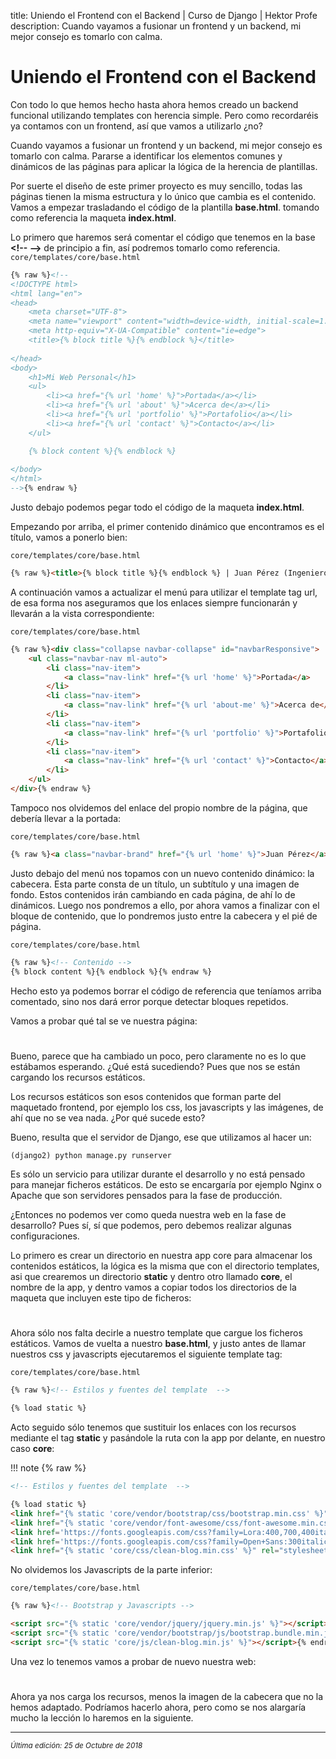 title: Uniendo el Frontend con el Backend | Curso de Django | Hektor Profe
description: Cuando vayamos a fusionar un frontend y un backend, mi mejor consejo es tomarlo con calma.

<style>
.admonition.note > .superfences-tabs > label:hover, .headerlink{ color: #018dc5 !important; }
.admonition.note { box-shadow: none; margin: 0; padding: 0; border-left: 0; border-radius: 0; font-size: 105%; }
.admonition.note label{ font-size: 91%; }
.admonition.note > .admonition-title { display: none; }
</style>

# Uniendo el Frontend con el Backend

Con todo lo que hemos hecho hasta ahora hemos creado un backend funcional utilizando templates con herencia simple. Pero como recordaréis ya contamos con un frontend, así que vamos a utilizarlo ¿no?

Cuando vayamos a fusionar un frontend y un backend, mi mejor consejo es tomarlo con calma. Pararse a identificar los elementos comunes y dinámicos de las páginas para aplicar la lógica de la herencia de plantillas.

Por suerte el diseño de este primer proyecto es muy sencillo, todas las páginas tienen la misma estructura y lo único que cambia es el contenido. Vamos a empezar trasladando el código de la plantilla **base.html**. tomando como referencia la maqueta **index.html**.

Lo primero que haremos será comentar el código que tenemos en la base **&#60;!-- --&#62;** de principio a fin, así podremos tomarlo como referencia.
`core/templates/core/base.html`
```html
{% raw %}<!--
<!DOCTYPE html>
<html lang="en">
<head>
    <meta charset="UTF-8">
    <meta name="viewport" content="width=device-width, initial-scale=1.0">
    <meta http-equiv="X-UA-Compatible" content="ie=edge">
    <title>{% block title %}{% endblock %}</title>
    
</head>
<body>
    <h1>Mi Web Personal</h1>
    <ul>
        <li><a href="{% url 'home' %}">Portada</a></li>
        <li><a href="{% url 'about' %}">Acerca de</a></li>
        <li><a href="{% url 'portfolio' %}">Portafolio</a></li>
        <li><a href="{% url 'contact' %}">Contacto</a></li>
    </ul>

    {% block content %}{% endblock %}
    
</body>
</html>
-->{% endraw %}
```

Justo debajo podemos pegar todo el código de la maqueta **index.html**.

Empezando por arriba, el primer contenido dinámico que encontramos es el título, vamos a ponerlo bien:

`core/templates/core/base.html`
```html
{% raw %}<title>{% block title %}{% endblock %} | Juan Pérez (Ingeniero)</title>{% endraw %}
```

A continuación vamos a actualizar el menú para utilizar el template tag url, de esa forma nos aseguramos que los enlaces siempre funcionarán y llevarán a la vista correspondiente:

`core/templates/core/base.html`

```html
{% raw %}<div class="collapse navbar-collapse" id="navbarResponsive">
    <ul class="navbar-nav ml-auto">
        <li class="nav-item">
            <a class="nav-link" href="{% url 'home' %}">Portada</a>
        </li>
        <li class="nav-item">
            <a class="nav-link" href="{% url 'about-me' %}">Acerca de</a>
        </li>
        <li class="nav-item">
            <a class="nav-link" href="{% url 'portfolio' %}">Portafolio</a>
        </li>
        <li class="nav-item">
            <a class="nav-link" href="{% url 'contact' %}">Contacto</a>
        </li>
    </ul>
</div>{% endraw %}
```

Tampoco nos olvidemos del enlace del propio nombre de la página, que debería llevar a la portada:

`core/templates/core/base.html`
```html
{% raw %}<a class="navbar-brand" href="{% url 'home' %}">Juan Pérez</a>{% endraw %}
```

Justo debajo del menú nos topamos con un nuevo contenido dinámico: la cabecera. Esta parte consta de un título, un subtítulo y una imagen de fondo. Estos contenidos irán cambiando en cada página, de ahí lo de dinámicos. Luego nos pondremos a ello, por ahora vamos a finalizar con el bloque de contenido, que lo pondremos justo entre la cabecera y el pié de página.

`core/templates/core/base.html`
```html
{% raw %}<!-- Contenido -->
{% block content %}{% endblock %}{% endraw %}
```

Hecho esto ya podemos borrar el código de referencia que teníamos arriba comentado, sino nos dará error porque detectar bloques repetidos.

Vamos a probar qué tal se ve nuestra página:

<div style="text-align:center;margin-top:25px"><img class="lazy" data-src="{{cdn}}/django/24.png"/></div>

Bueno, parece que ha cambiado un poco, pero claramente no es lo que estábamos esperando. ¿Qué está sucediendo? Pues que nos se están cargando los recursos estáticos.

Los recursos estáticos son esos contenidos que forman parte del maquetado frontend, por ejemplo los css, los javascripts y las imágenes, de ahí que no se vea nada. ¿Por qué sucede esto?

Bueno, resulta que el servidor de Django, ese que utilizamos al hacer un: 

```python 
(django2) python manage.py runserver
```

Es sólo un servicio para utilizar durante el desarrollo y no está pensado para manejar ficheros estáticos. De esto se encargaría por ejemplo Nginx o Apache que son servidores pensados para la fase de producción. 

¿Entonces no podemos ver como queda nuestra web en la fase de desarrollo? Pues sí, sí que podemos, pero debemos realizar algunas configuraciones.

Lo primero es crear un directorio en nuestra app core para almacenar los contenidos estáticos, la lógica es la misma que con el directorio templates, asi que crearemos un directorio **static** y dentro otro llamado **core**, el nombre de la app, y dentro vamos a copiar todos los directorios de la maqueta que incluyen este tipo de ficheros:

<div style="text-align:center;margin-top:25px"><img class="lazy" data-src="{{cdn}}/django/25.png"/></div>

Ahora sólo nos falta decirle a nuestro template que cargue los ficheros estáticos. Vamos de vuelta a nuestro **base.html**, y justo antes de llamar nuestros css y javascripts ejecutaremos el siguiente template tag:

`core/templates/core/base.html`
```html
{% raw %}<!-- Estilos y fuentes del template  -->

{% load static %}
```

Acto seguido sólo tenemos que sustituir los enlaces con los recursos mediante el tag **static** y pasándole la ruta con la app por delante, en nuestro caso **core**:

!!! note {% raw %}
```html tab="core/templates/core/base.html"
<!-- Estilos y fuentes del template  -->

{% load static %}
<link href="{% static 'core/vendor/bootstrap/css/bootstrap.min.css' %}" rel="stylesheet">
<link href="{% static 'core/vendor/font-awesome/css/font-awesome.min.css' %}" rel="stylesheet" type="text/css">
<link href='https://fonts.googleapis.com/css?family=Lora:400,700,400italic,700italic' rel='stylesheet' type='text/css'>
<link href='https://fonts.googleapis.com/css?family=Open+Sans:300italic,400italic,600italic,700italic,800italic,400,300,600,700,800' rel='stylesheet' type='text/css'>
<link href="{% static 'core/css/clean-blog.min.css' %}" rel="stylesheet">{% endraw %}
``` 

No olvidemos los Javascripts de la parte inferior:

`core/templates/core/base.html`
```html
{% raw %}<!-- Bootstrap y Javascripts -->

<script src="{% static 'core/vendor/jquery/jquery.min.js' %}"></script>
<script src="{% static 'core/vendor/bootstrap/js/bootstrap.bundle.min.js' %}"></script>
<script src="{% static 'core/js/clean-blog.min.js' %}"></script>{% endraw %}
```

Una vez lo tenemos vamos a probar de nuevo nuestra web:

<div style="text-align:center;margin-top:25px"><img class="lazy" data-src="{{cdn}}/django/26.png"/></div>

Ahora ya nos carga los recursos, menos la imagen de la cabecera que no la hemos adaptado. Podríamos hacerlo ahora, pero como se nos alargaría mucho la lección lo haremos en la siguiente.

___
<small class="edited"><i>Última edición: 25 de Octubre de 2018</i></small>